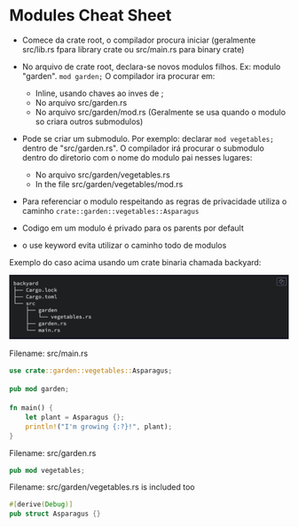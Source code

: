 # Modules Cheat Sheet

- Comece da crate root, o compilador procura iniciar (geralmente src/lib.rs fpara library crate ou src/main.rs para binary crate)
- No arquivo de crate root, declara-se novos modulos filhos. Ex: modulo "garden". `mod garden;` O compilador ira procurar em:
    - Inline, usando chaves ao inves de ; 
    - No arquivo src/garden.rs
    - No arquivo src/garden/mod.rs (Geralmente se usa quando o modulo so criara outros submodulos)
- Pode se criar um submodulo. Por exemplo: declarar `mod vegetables;` dentro de "src/garden.rs". O compilador irá procurar o submodulo dentro do diretorio com o nome do modulo pai nesses lugares:
    - No arquivo src/garden/vegetables.rs
    - In the file src/garden/vegetables/mod.rs

- Para referenciar o modulo respeitando as regras de privacidade utiliza o caminho `crate::garden::vegetables::Asparagus`
- Codigo em um modulo é privado para os parents por default
- o use keyword evita utilizar o caminho todo de modulos

Exemplo do caso acima usando um crate binaria chamada backyard:

![Alt text](image-1.png)


Filename: src/main.rs

```rust
use crate::garden::vegetables::Asparagus;

pub mod garden;

fn main() {
    let plant = Asparagus {};
    println!("I'm growing {:?}!", plant);
}
```

Filename: src/garden.rs

```rust
pub mod vegetables;
```

Filename: src/garden/vegetables.rs is included too

```rust
#[derive(Debug)]
pub struct Asparagus {}
```
